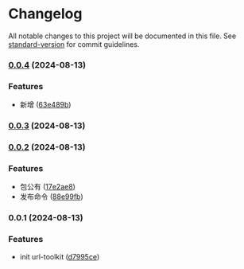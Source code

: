 # Changelog

All notable changes to this project will be documented in this file. See [standard-version](https://github.com/conventional-changelog/standard-version) for commit guidelines.

### [0.0.4](https://github.com/isdfs-low-code/utils-url-toolkit/compare/v0.0.3...v0.0.4) (2024-08-13)


### Features

* 新增 ([63e489b](https://github.com/isdfs-low-code/utils-url-toolkit/commit/63e489becd2f06c2ee28506f286981cad6b2e5d2))

### [0.0.3](https://github.com/isdfs-low-code/utils-url-toolkit/compare/v0.0.2...v0.0.3) (2024-08-13)

### [0.0.2](https://github.com/isdfs-low-code/utils-url-toolkit/compare/v0.0.1...v0.0.2) (2024-08-13)


### Features

* 包公有 ([17e2ae8](https://github.com/isdfs-low-code/utils-url-toolkit/commit/17e2ae8bd7613951b037a2753ec51f6a60eac1e5))
* 发布命令 ([88e99fb](https://github.com/isdfs-low-code/utils-url-toolkit/commit/88e99fbd9e29cc6ebf5ad3e3a01832d5cb3aa70a))

### 0.0.1 (2024-08-13)


### Features

* init url-toolkit ([d7995ce](https://github.com/isdfs-low-code/utils-url-toolkit/commit/d7995ceb7665cde524df70f6d67680c2666023c8))
